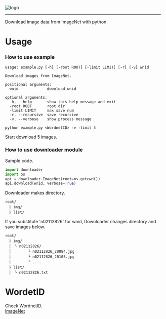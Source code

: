 ![logo](https://user-images.githubusercontent.com/35373553/72666208-63d7b900-3a53-11ea-8b5b-c4acffe078cc.png)

----
Download image data from ImageNet with python.

# Usage
### How to use example
```
usage: example.py [-h] [-root ROOT] [-limit LIMIT] [-r] [-v] wnid

Download images from ImageNet.

positional arguments:
  wnid             download wnid

optional arguments:
  -h, --help       show this help message and exit
  -root ROOT       root dir
  -limit LIMIT     max save num
  -r, --recursive  save recursive
  -v, --verbose    show process message
```

```
python example.py <WordnetID> -v -limit 5
```
Start download 5 images.

### How to use downloader module
Sample code.
```py
import downloader
import os
api = downloader.ImageNet(root=os.getcwd())
api.download(wnid, verbose=True)
```

Downloader makes directory.
```
root/  
　├ img/  
　├ list/  
```
If you substitute 'n02112826' for wnid,
Downloader changes directory and save images below.  
```
root/  
　├ img/  
　│　└ n02112826/
　│　      └ n02112826_20084.jpg
　│　      └ n02112826_20105.jpg
　│　      └ ....
　├ list/  
　│　└ n02112826.txt
```


# WordetID
Check WordnetID.   
[ImageNet](http://image-net.org/explore)
